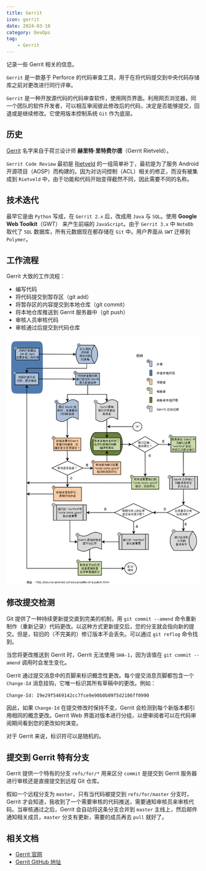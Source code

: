 ```yaml
---
title: Gerrit
icon: gerrit
date: 2024-03-10
category: DevOps
tag:
    - Gerrit
---
```


记录一些 Gerrit 相关的信息。

<!-- more -->

`Gerrit` 是一款基于 Perforce 的代码审查工具，用于在将代码提交到中央代码存储库之前对更改进行同行评审。

`Gerrit` 是一种开放源代码的代码审查软件，使用网页界面。利用网页浏览器，同一个团队的软件开发者，可以相互审阅彼此修改后的代码，决定是否能够提交，回退或是继续修改。它使用版本控制系统 `Git` 作为底层。

## 历史

[Gerrit](https://www.gerritcodereview.com/) 名字来自于荷兰设计师 **赫里特·里特费尔德**（Gerrit Rietveld）。

`Gerrit Code Review` 最初是 [Rietveld](https://github.com/rietveld-codereview/rietveld) 的一组简单补丁，最初是为了服务 Android 开源项目（AOSP）而构建的。因为对访问控制（ACL）相关的修正，而没有被集成到 `Rietveld` 中，由于功能和代码开始变得截然不同，因此需要不同的名称。

## 技术迭代

最早它是由 `Python` 写成，在 `Gerrit 2.x` 后，改成用 `Java` 与 `SQL`。使用 **Google Web Toolkit**（GWT） 来产生前端的 `JavaScript`。由于 `Gerrit 3.x` 中 `NoteDb` 取代了 `SQL` 数据库，所有元数据现在都存储在 `Git` 中。用户界面从 `GWT` 迁移到 `Polymer`。

## 工作流程

Gerrit 大致的工作流程：

- 编写代码
- 将代码提交到暂存区（git add）
- 将暂存区的内容提交到本地仓库（git commit）
- 将本地仓库推送到 Gerrit 服务器中（git push）
- 审核人员审核代码
- 审核通过后提交到代码仓库

![Gerrit 工作流程](./assets/gerrit-workflow.png)

## 修改提交检测

Git 提供了一种持续更新提交直到完美的机制，用 `git commit --amend` 命令重新制作（重新记录）代码更改。以这种方式更新提交后，您的分支就会指向新的提交。但是，较旧的（不完美的）修订版本不会丢失。可以通过 `git reflog` 命令找到。

当您将更改推送到 Gerrit 时，Gerrit 无法使用 `SHA-1`，因为该值在 `git commit --amend` 调用时会发生变化。

Gerrit 通过提交消息中的页脚来标识概念性更改。每个提交消息页脚都包含一个 `Change-Id` 消息挂钩，它唯一标识其所有草稿中的更改。例如：

```bash
Change-Id: I9e29f5469142cc7fce9e90b0b09f5d2186ff0990
```

因此，如果 `Change-Id` 在提交修改时保持不变，Gerrit 会检测到每个新版本都引用相同的概念更改。Gerrit Web 界面对版本进行分组，以便审阅者可以在代码审阅期间看到您的更改如何演变。

对于 Gerrit 来说，标识符可以是随机的。

## 提交到 Gerrit 特有分支

Gerrit 提供一个特有的分支 `refs/for/*` 用来区分 `commit` 是提交到 Gerrit 服务器进行审核还是直接提交到远程 Git 仓库。

假如一个远程分支为 `master`，只有当代码被提交到 `refs/for/master` 分支时，Gerrit 才会知道，我收到了一个需要审核的代码推送，需要通知审核员来审核代码。当审核通过之后，Gerrit 会自动将这条分支合并到 `master` 主线上，然后邮件通知相关成员，`master` 分支有更新，需要的成员再去 `pull` 就好了。

## 相关文档

- [Gerrit 官网](https://www.gerritcodereview.com/)
- [Gerrit GitHub 地址](https://github.com/GerritCodeReview/gerrit)
